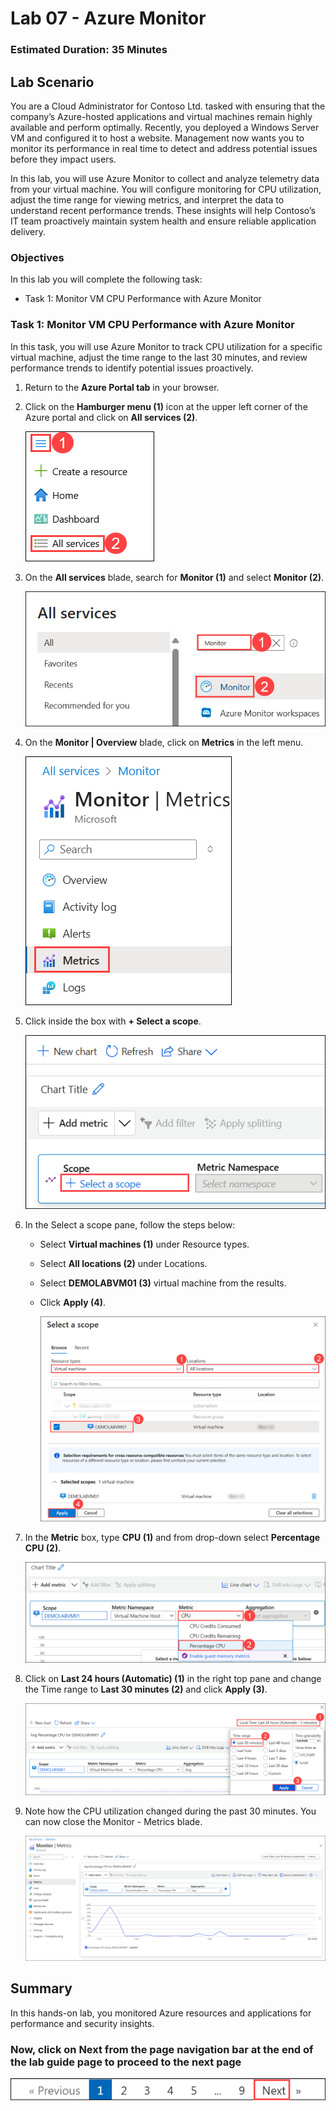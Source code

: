 ﻿# Lab 07 - Azure Monitor

### Estimated Duration: 35 Minutes

## Lab Scenario
 
You are a Cloud Administrator for Contoso Ltd. tasked with ensuring that the company’s Azure-hosted applications and virtual machines remain highly available and perform optimally. Recently, you deployed a Windows Server VM and configured it to host a website. Management now wants you to monitor its performance in real time to detect and address potential issues before they impact users.

In this lab, you will use Azure Monitor to collect and analyze telemetry data from your virtual machine. You will configure monitoring for CPU utilization, adjust the time range for viewing metrics, and interpret the data to understand recent performance trends. These insights will help Contoso’s IT team proactively maintain system health and ensure reliable application delivery.

### Objectives

In this lab you will complete the following task:

- Task 1: Monitor VM CPU Performance with Azure Monitor

### Task 1: Monitor VM CPU Performance with Azure Monitor

In this task, you will use Azure Monitor to track CPU utilization for a specific virtual machine, adjust the time range to the last 30 minutes, and review performance trends to identify potential issues proactively.

1. Return to the **Azure Portal tab** in your browser.

2. Click on the **Hamburger menu (1)** icon at the upper left corner of the Azure portal and click on **All services (2)**.

   ![](../instructions/images/Lab3-00.png)

3. On the **All services** blade, search for **Monitor (1)** and select **Monitor (2)**.

   ![](../instructions/images/Lab6-00.png)

3. On the **Monitor | Overview** blade, click on **Metrics** in the left menu.

   ![](../instructions/images/Lab6-01.png)

4. Click inside the box with **+ Select a scope**.

   ![Azure Monitor metric scope](images/Lab6-05.png)

5. In the Select a scope pane, follow the steps below:
 
   - Select **Virtual machines (1)** under Resource types.

   - Select **All locations (2)** under Locations.
    
   - Select <copy>**DEMOLABVM01 (3)** </copy> virtual machine from the results.

   - Click **Apply (4)**.

     ![Azure Monitor metric adding scope](images/Lab6-06.png) 

6. In the **Metric** box, type <copy>**CPU (1)**</copy> and from drop-down select **Percentage CPU (2)**.

    ![Azure Monitor metric cpu](images/Lab6-02.png)

7. Click on **Last 24 hours (Automatic) (1)** in the right top pane and change the Time range to **Last 30 minutes (2)** and click **Apply (3)**.

    ![](../instructions/images/Lab6-03.png)

8. Note how the CPU utilization changed during the past 30 minutes. You can now close the Monitor - Metrics blade.

    ![Azure Monitor metric review](images/Lab6-04.png)

## Summary

In this hands-on lab, you monitored Azure resources and applications for performance and security insights.

### Now, click on **Next** from the page navigation bar at the end of the lab guide page to proceed to the next page

![Launch Azure Portal](../instructions/images/avm-18.png)
